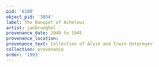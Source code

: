 ```yaml
---
pid: '6108'
object_pid: '3854'
label: The Banquet of Achelous
artist: janbrueghel
provenance_date: 1940 to 1945
provenance_location:
provenance_text: Collection of Alvin and Irwin Untermyer
collection: provenance
order: '1993'
---
```

